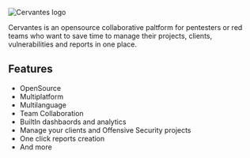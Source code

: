![Cervantes logo](https://raw.githubusercontent.com/CervantesSecurity/.github/main/profile/logo-horizontal.png)

Cervantes is an opensource collaborative paltform for pentesters or red teams who want to save time to manage their projects, clients, vulnerabilities and reports in one place. 

## Features
* OpenSource
* Multiplatform
* Multilanguage
* Team Collaboration
* BuiltIn dashbaords and analytics
* Manage your clients and Offensive Security projects
* One click reports creation
* And more
